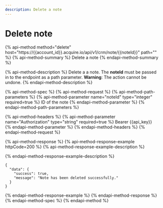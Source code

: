```yaml
---
description: Delete a note
---
```


# Delete note

{% api-method method="delete" host="https://{{account\_id}}.acquire.io/api/v1/crm/note/{{noteId}}" path="" %}
{% api-method-summary %}
Delete a note
{% endapi-method-summary %}

{% api-method-description %}
Delete a a note. The **noteId** must be passed in to the endpoint as a path parameter. **Warning**: The action cannot be undone. 
{% endapi-method-description %}

{% api-method-spec %}
{% api-method-request %}
{% api-method-path-parameters %}
{% api-method-parameter name="noteId" type="integer" required=true %}
ID of the note 
{% endapi-method-parameter %}
{% endapi-method-path-parameters %}

{% api-method-headers %}
{% api-method-parameter name="Authorization" type="string" required=true %}
Bearer {{api\_key}}
{% endapi-method-parameter %}
{% endapi-method-headers %}
{% endapi-method-request %}

{% api-method-response %}
{% api-method-response-example httpCode=200 %}
{% api-method-response-example-description %}

{% endapi-method-response-example-description %}

```
{
  "data": {
    "success": true,
    "message": "Note has been deleted successfully."
  }
}
```
{% endapi-method-response-example %}
{% endapi-method-response %}
{% endapi-method-spec %}
{% endapi-method %}




